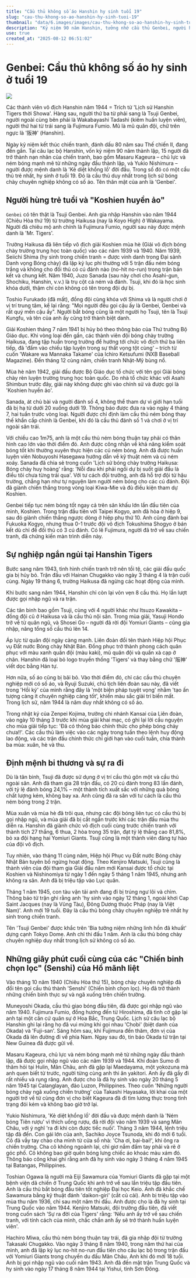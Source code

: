 ```yaml
---
title: "Cầu thủ không số áo Hanshin hy sinh tuổi 19"
slug: "cau-thu-khong-so-ao-hanshin-hy-sinh-tuoi-19"
thumbnail: "data/6.images/images/cau-thu-khong-so-ao-hanshin-hy-sinh-tuoi-19.webp"
description: "Kỷ niệm 90 năm Hanshin, tưởng nhớ cầu thủ Genbei, người hy sinh tuổi 19."
use: true
created_at: "2025-08-12 06:51:02"
---
```


# Genbei: Cầu thủ không số áo hy sinh ở tuổi 19

![](/images/20250812-00000027-spnannex-000-7-view.webp)

Các thành viên vô địch Hanshin năm 1944 = Trích từ 'Lịch sử Hanshin Tigers thời Showa'. Hàng sau, người thứ ba từ phải sang là Tsuji Genbei, người ngoài cùng bên phải là Wakabayashi Tadashi (kiêm huấn luyện viên), người thứ hai từ trái sang là Fujimura Fumio. Mũ là mũ quân đội, chữ trên ngực là '阪神' (Hanshin).

Ngày kỷ niệm kết thúc chiến tranh, đánh dấu 80 năm sau Thế chiến II, đang đến gần. Tại câu lạc bộ Hanshin, vốn kỷ niệm 90 năm thành lập, 15 người đã trở thành nạn nhân của chiến tranh, bao gồm Masaru Kageura – chủ lực và ném bóng mạnh mẽ từ những ngày đầu thành lập, và Yukio Nishimura – người được mệnh danh là 'Kẻ diệt khổng lồ' đời đầu. Trong số đó có một cầu thủ trẻ nhất, hy sinh ở tuổi 19. Đó là cầu thủ duy nhất trong lịch sử bóng chày chuyên nghiệp không có số áo. Tên thân mật của anh là 'Genbei'.

## Người hùng trẻ tuổi và "Koshien huyền ảo"

`Genbei` có tên thật là Tsuji Genbei. Anh gia nhập Hanshin vào năm 1944 (Chiêu Hòa thứ 19) từ trường Haikusa (nay là Koyo High) ở Wakayama. Người đã chiêu mộ anh chính là Fujimura Fumio, người sau này được mệnh danh là 'Mr. Tigers'.

Trường Haikusa đã liên tiếp vô địch giải Koshien mùa hè (Giải vô địch bóng chày trường trung học toàn quốc) vào các năm 1939 và 1940. Năm 1939, Seiichi Shima (hy sinh trong chiến tranh = được vinh danh trong Đại sảnh Danh vọng Bóng chày) đã lập kỷ lục phi thường với 5 trận đấu ném bóng trắng và không cho đối thủ có cú đánh nào (no-hit no-run) trong trận bán kết và chung kết. Năm 1940, Juzo Sanada (sau này chơi cho Asahi-gun, Shochiku, Hanshin, v.v.) là trụ cột cả ném và đánh. Tsuji, khi đó là học sinh khóa dưới, thậm chí còn không có tên trong đội dự bị.

Toshio Furukado (đã mất), đồng đội cùng khóa với Shima và là người chơi ở vị trí trung tâm, kể lại rằng: "Mọi người đều gọi cậu ấy là Genbei, Genbei và rất quý mến cậu ấy". Người bắt bóng cũng là một người họ Tsuji, tên là Tsuji Kungfu, và tên của anh ấy cũng trở thành biệt danh.

Giải Koshien tháng 7 năm 1941 bị hủy bỏ theo thông báo của Thứ trưởng Bộ Giáo dục. Khi vòng loại đến gần, các thành viên đội bóng chày trường Haikusa, đang tập huấn trong trường để hướng tới chức vô địch thứ ba liên tiếp, đã 'đấm vào chiếu tập luyện trong sự thất vọng tột cùng' – trích từ cuốn 'Wakare wa Mannaka Takame' của Ichiro Ketsufumi (NXB Baseball Magazine). Đến tháng 12 cùng năm, chiến tranh Nhật-Mỹ bùng nổ.

Mùa hè năm 1942, giải đấu được Bộ Giáo dục tổ chức với tên gọi Giải bóng chày rèn luyện trường trung học toàn quốc. Do nhà tổ chức khác với Asahi Shimbun trước đây, giải này không được ghi vào chính sử và được gọi là 'Koshien huyền ảo'.

Sanada, át chủ bài và người đánh số 4, không thể tham dự vì giới hạn tuổi đã bị hạ từ dưới 20 xuống dưới 19. Thông báo được đưa ra vào ngày 4 tháng 7, hai tuần trước vòng loại. Người được chỉ định làm cầu thủ ném bóng thay thế khẩn cấp chính là Genbei, khi đó là cầu thủ đánh số 1 và chơi ở vị trí ngoài sân trái.

Với chiều cao 1m75, anh là một cầu thủ ném bóng thuận tay phải có thân hình cao lớn vào thời điểm đó. Anh được công nhận về khả năng kiểm soát bóng tốt khi thường xuyên thực hiện các cú ném bóng. Anh đã được huấn luyện viên Nobuyoshi Hasegawa hướng dẫn về kỹ thuật ném và cú ném xoáy. Sanada đã chia sẻ trong cuốn 'Lịch sử bóng chày trường Haikusa: Bóng chày huy hoàng' rằng: 'Nỗi đau khi phải ngồi dự bị suốt giải đấu là điều tôi chưa từng trải qua'. Với tư cách đội trưởng, anh đã hỗ trợ đội từ hậu trường, chẳng hạn như tự nguyện làm người ném bóng cho các cú đánh. Đội đã giành chiến thắng trong vòng loại Kiwa-Mie và đủ điều kiện tham dự Koshien.

Genbei tiếp tục ném bóng tốt ngay cả trên sân khấu lớn lần đầu tiên của mình, Koshien. Trong trận đầu tiên với Taipei Kogyo, anh đã hòa ở hiệp 9, sau đó giành chiến thắng ngược dòng ở hiệp phụ thứ 10. Anh cũng đánh bại Fukuoka Kogyo, nhưng thua 0-1 trước đội vô địch Tokushima Shogyo ở bán kết dù chỉ để đối thủ có 3 cú đánh. Có lẽ Fujimura, người đã trở về sau chiến tranh, đã chứng kiến màn trình diễn này.

## Sự nghiệp ngắn ngủi tại Hanshin Tigers

Bước sang năm 1943, tình hình chiến tranh trở nên tồi tệ, các giải đấu quốc gia bị hủy bỏ. Trận đấu với Hainan Chugakko vào ngày 3 tháng 4 là trận cuối cùng. Ngày 19 tháng 6, trường Haikusa đã ngừng các hoạt động của mình.

Khi bước sang năm 1944, Hanshin chỉ còn lại vỏn vẹn 8 cầu thủ. Họ lần lượt được gọi nhập ngũ và ra trận.

Các tân binh bao gồm Tsuji, cùng với 4 người khác như Itsuzo Kawakita – đồng đội cũ ở Haikusa và là cầu thủ nội sân. Trong mùa giải, Yasuji Hondo trở về từ quân ngũ, và Shosei Go – người đã rời đội Yomiuri Giants – cũng gia nhập, nâng tổng số cầu thủ lên 14.

Áp lực từ quân đội ngày càng mạnh. Liên đoàn đổi tên thành Hiệp hội Phục vụ Đất nước Bóng chày Nhật Bản. Đồng phục trở thành phong cách quân phục với màu xanh quân đội (màu kaki), mũ quân đội và quấn xà cạp ở chân. Hanshin đã loại bỏ logo truyền thống 'Tigers' và thay bằng chữ '阪神' viết dọc bằng Hán tự.

Hơn nữa, số áo cũng bị bãi bỏ. Vào thời điểm đó, chỉ các cầu thủ chuyên nghiệp mới có số áo, và Ryuji Suzuki, chủ tịch liên đoàn sau này, đã viết trong 'Hồi ký' của mình rằng đây là 'một biện pháp tuyệt vọng' nhằm 'tạo ấn tượng càng ít chuyên nghiệp càng tốt', khiến màu sắc giải trí biến mất. Trong lịch sử, năm 1944 là năm duy nhất không có số áo.

Trong nhật ký của Zenpei Kojima, trưởng chi nhánh Kansai của Liên đoàn, vào ngày 10 tháng 3 trước khi mùa giải khai mạc, có ghi lại lời cầu nguyện cho mùa giải tiếp tục: 'Đã có thông báo chính thức cho phép bóng chày chưa!!'. Các cầu thủ làm việc vào các ngày trong tuần theo lệnh huy động lao động, và các trận đấu chính thức chỉ giới hạn vào cuối tuần, chia thành ba mùa: xuân, hè và thu.

## Định mệnh bi thương và sự ra đi

Dù là tân binh, Tsuji đã được sử dụng ở vị trí cầu thủ gôn một và cầu thủ ngoài sân. Anh đã tham gia 28 trận đấu, có 20 cú đánh trong 83 lần đánh, với tỷ lệ đánh bóng 24,1% – một thành tích xuất sắc với những quả bóng chất lượng kém, không bay xa. Anh cũng đã ra sân với tư cách là cầu thủ ném bóng trong 2 trận.

Mùa xuân và mùa hè đã trôi qua, nhưng các đội bóng liên tục có cầu thủ bị gọi nhập ngũ, và mùa giải đã bị cắt ngắn trước khi các trận đấu mùa thu diễn ra. Hanshin đã giành chức vô địch cuối cùng trước chiến tranh với thành tích 27 thắng, 6 thua, 2 hòa trong 35 trận, đạt tỷ lệ thắng cao 81,8%, bỏ xa đội hạng hai Yomiuri Giants. Tsuji cũng là một thành viên đáng tự hào của đội vô địch.

Tuy nhiên, vào tháng 11 cùng năm, Hiệp hội Phục vụ Đất nước Bóng chày Nhật Bản tuyên bố ngừng hoạt động. Theo Kenjiro Matsuki, Tsuji cũng là thành viên của đội tham gia Giải đấu năm mới Kansai được tổ chức tại Koshien và Nishinomiya từ ngày 1 đến ngày 5 tháng 1 năm 1945, nhưng anh không ra sân. Anh đã bị triệu tập vào Lục quân.

Tháng 1 năm 1945, con tàu vận tải anh đang đi bị trúng ngư lôi và chìm. Thông báo tử trận ghi rằng anh 'hy sinh vào ngày 12 tháng 1, ngoài khơi Cap Saint Jacques (nay là Vũng Tàu), Đông Dương thuộc Pháp (nay là Việt Nam)'. Anh mới 19 tuổi. Đây là cầu thủ bóng chày chuyên nghiệp trẻ nhất hy sinh trong chiến tranh.

Tên 'Tsuji Genbei' được khắc trên 'Bia tưởng niệm những linh hồn đã khuất' dựng cạnh Tokyo Dome. Anh chỉ thi đấu 1 năm. Anh là cầu thủ bóng chày chuyên nghiệp duy nhất trong lịch sử không có số áo.

## Những giây phút cuối cùng của các "Chiến binh chọn lọc" (Senshi) của Hổ mãnh liệt

Vào tháng 10 năm 1940 (Chiêu Hòa thứ 15), bóng chày chuyên nghiệp đã đổi tên gọi cầu thủ thành 'Senshi' (Chiến binh chọn lọc). Họ đã trở thành những chiến binh thực sự và ngã xuống trên chiến trường.

Muneyoshi Okada, cầu thủ giao bóng đầu tiên, đã được gọi nhập ngũ vào năm 1940. Fujimura Fumio, đồng hương đến từ Hiroshima, đã tình cờ gặp lại anh tại một căn cứ quân sự ở Hoa Bắc, Trung Quốc. Lịch sử câu lạc bộ Hanshin ghi lại rằng họ đã vui mừng khi gọi nhau 'Chobi' (biệt danh của Okada) và 'Fuji-san'. Sáng hôm sau, khi Fujimura đến thăm, đơn vị của Okada đã lên đường đi về phía Nam. Ngay sau đó, tin báo Okada tử trận tại New Guinea đã được gửi về.

Masaru Kageura, chủ lực và ném bóng mạnh mẽ từ những ngày đầu thành lập, đã được gọi nhập ngũ vào các năm 1939 và 1944. Khi đoàn Sumo đi thăm hỏi tại Hulin, Mãn Châu, anh đã gặp lại Maedayama, một yokozuna mà anh quen biết từ trước, người từng cùng anh thi ăn yakitori. Anh ấy đã gầy đi rất nhiều và rụng răng. Anh được cho là đã hy sinh vào ngày 20 tháng 5 năm 1945 tại Calanglayan, đảo Luzon, Philippines. Theo cuốn 'Những người bóng chày ngã xuống chiến trường' của Takashi Hayasaka, lời khai của một người trở về từ cùng đơn vị cho biết Kageura đã đi tìm lương thực trong tình trạng đói kém và không bao giờ trở lại.

Yukio Nishimura, 'Kẻ diệt khổng lồ' đời đầu và được mệnh danh là 'Ném bóng Tiên rượu' vì thích uống rượu, đã rời đội vào năm 1939 và sang Mãn Châu, với ý nghĩ 'ra đi khi còn được tiếc nuối'. Tháng 3 năm 1944, lệnh triệu tập đã đến. Con gái lớn của anh, Sachiko Joyce Tsunoda, khi đó mới 6 tuổi. Cô đã vẫy tay chào cha mình từ cửa sổ nhà: 'Cha ơi, bai-bai!', khi ông ra chiến trường. Cha cô không ngoảnh lại, chỉ giơ nắm đấm tay phải và rẽ ở góc phố. Cô không bao giờ quên bóng lưng chiếc áo khoác màu xám đó. Thông báo công khai ghi rằng anh đã hy sinh vào ngày 3 tháng 4 năm 1945 tại Batangas, Philippines.

Toshian Ogawa là người mà Eiji Sawamura của Yomiuri Giants đã gặp tại một bệnh viện dã chiến ở Trung Quốc khi anh trở về sau lần triệu tập đầu tiên. Anh là cầu thủ bắt bóng đầu tiên tốt nghiệp Đại học Keio. Anh đã khắc chế Sawamura bằng kỹ thuật đánh 'daikon-giri' (cắt củ cải). Anh bị triệu tập vào mùa thu năm 1936, chỉ sau một năm thi đấu. Anh được cho là đã hy sinh tại Trung Quốc vào năm 1944. Kenjiro Matsuki, đội trưởng đầu tiên, đã viết trong cuốn sách 'Sự ra đời của Tigers' rằng: 'Nếu anh ấy trở về sau chiến tranh, với tính cách của mình, chắc chắn anh ấy sẽ trở thành huấn luyện viên'.

Hachiro Miwa, cầu thủ ném bóng thuận tay trái, đã gia nhập đội từ trường Takasaki Chugakko. Vào ngày 3 tháng 8 năm 1940, trong năm thứ hai của mình, anh đã lập kỷ lục no-hit no-run đầu tiên cho câu lạc bộ trong trận đấu với Yomiuri Giants trong chuyến du đấu Mãn Châu. Anh khi đó mới 18 tuổi. Anh bị gọi nhập ngũ vào cuối năm 1943. Anh đã đến mặt trận Trung Quốc và hy sinh vào ngày 17 tháng 8 năm 1944 tại Yishui, tỉnh Sơn Đông.
